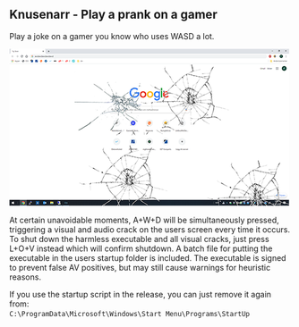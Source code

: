 ## Knusenarr - Play a prank on a gamer  

Play a joke on a gamer you know who uses WASD a lot.  

![Example UI](example_ui.png)  

At certain unavoidable moments, A+W+D will be simultaneously pressed, triggering a visual and audio crack on the users screen every time it occurs. To shut down the harmless executable and all visual cracks, just press L+O+V instead which will confirm shutdown. A batch file for putting the executable in the users startup folder is included. The executable is signed to prevent false AV positives, but may still cause warnings for heuristic reasons.  

If you use the startup script in the release, you can just remove it again from:  
```C:\ProgramData\Microsoft\Windows\Start Menu\Programs\StartUp```